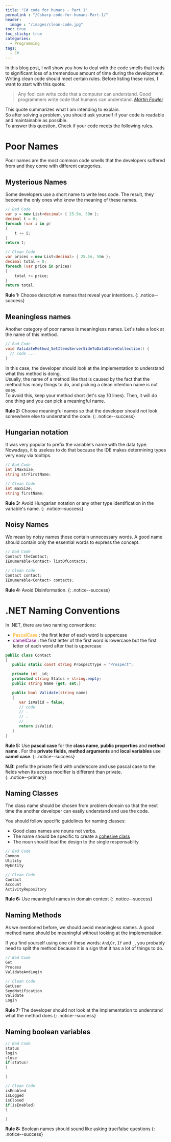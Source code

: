 ```yaml
---
title: "C# code for humans - Part 1"
permalink : "/Csharp-code-for-humans-Part-1/"
header: 
  image : "/images/clean-code.jpg"
toc: true
toc_sticky: true
categories:
  - Programming
tags:
  - C#
---
```


In this blog post, I will show you how to deal with the code smells that leads to significant loss of a tremendous amount of time during the development.  
Writing clean code should meet certain rules. Before listing these rules, I want to start with this quote:

> Any fool can write code that a computer can understand. Good programmers write code that humans can understand.
> <cite><a href="https://en.wikiquote.org/wiki/Martin_Fowler">Martin Fowler</a></cite>

This quote summarizes what I am intending to explain.    
So after solving a problem, you should ask yourself if your code is readable and maintainable as possible.  
To answer this question,
Check if your code meets the following rules.

# Poor Names

Poor names are the most common code smells that the developers suffered from and they come with different categories.

## Mysterious Names

Some developers use a short name to write less code. The result, they become the only ones who know the meaning of these names.

``` csharp
// Bad Code
var p = new List<decimal> { 25.5m, 50m };
decimal t = 0;
foreach (var i in p)
{
    t += i;
}
return t;
```

``` csharp
// Clean Code
var prices = new List<decimal> { 25.5m, 50m };
decimal total = 0;
foreach (var price in prices)
{
    total += price;
}
return total;
```

**Rule 1:** Choose descriptive names that reveal your intentions.
{: .notice--success}          

## Meaningless names

Another category of poor names is meaningless names. Let's take a look at the name of this method.

``` csharp
// Bad Code
void ValidateMethod_SetItemsServerSideToDataStoreCollection() { 
  // code ...
}
```
In this case, the developer should look at the implementation to understand what this method is doing.  
Usually, the name of a method like that is caused by the fact that the method has many things to do, and picking a clean intention name is not easy.  
To avoid this, keep your method short (let's say 10 lines). Then, it will do one thing and you can pick a meaningful name.


**Rule 2:** Choose meaningful names so that the developer should not look somewhere else to understand the code.
{: .notice--success}    


## Hungarian notation

It was very popular to prefix the variable's name with the data type. Nowadays, it is useless to do that because the IDE makes determining types very easy via tooltips.

``` csharp
// Bad Code
int iMaxSize;
string strFirstName;
```

``` csharp
// Clean Code
int maxSize;
string firstName;
```
**Rule 3:** Avoid Hungarian notation or any other type identification in the variable's name.
{: .notice--success}

## Noisy Names


We mean by noisy names those contain unnecessary words. A good name should contain only the essential words to express the concept.

``` csharp
// Bad Code
Contact theContact;
IEnumerable<Contact> listOfContacts;
```

``` csharp
// Clean Code
Contact contact;
IEnumerable<Contact> contacts;
```

**Rule 4:** Avoid Disinformation.
{: .notice--success}


# .NET Naming Conventions

In .NET, there are two naming conventions:

* <span style="color:orange"> PascalCase </span> : the first letter of each word is uppercase
* <span style="color:purple"> camelCase </span> : the first letter of the first word is lowercase but the first letter of each word after that is uppercase

``` csharp
public class Contact 
{
   public static const string ProspectType = "Prospect";

   private int _id;
   protected string Status = string.empty;
   public string Name {get; set;}

   public bool Validate(string name)
   {
      var isValid = false; 
      // code 
      // .
      // .
      // .
      return isValid;
   }
}
```
**Rule 5:** Use **pascal case** for the **class name**, **public properties** and **method name** . For the **private fields**, **method arguments** and **local variables** use **camel case**.
{: .notice--success}

**N.B:** prefix the private field with underscore and 
use pascal case to the fields when its access modifier is different than private.  
{: .notice--primary}

## Naming Classes

The class name should be chosen from problem domain so that the next time the another developer can easily understand and use the code.


You should follow specific guidelines for naming classes:
* Good class names are nouns not verbs. 
* The name should be specific to create a [cohesive class](https://en.wikipedia.org/wiki/Cohesion_(computer_science))
* The noun should lead the design to the single responsablity

``` csharp
// Bad Code
Common
Utility
MyEntity
```

``` csharp
// Clean Code
Contact
Account
ActivityRepository
```


**Rule 6:** Use meaningful names in domain context
{: .notice--success}

## Naming Methods

As we mentioned before, we should avoid meaningless names. A good method name should be meaningful without looking at the implementation.  

If you find yourself using one of these words: `And`,`Or`, `If` and `_`,  you probably need to split the method because it is a sign that it has a lot of things to do.


``` csharp
// Bad Code
Get
Process
ValidateAndLogin
```

``` csharp
// Clean Code
GetUser
SendNotification
Validate
Login
```

**Rule 7:** The developer should not look at the implementation to understand what the method does
{: .notice--success}

## Naming boolean variables

``` csharp
// Bad Code
status
login
close
if(status)
{

}
```

``` csharp
// Clean Code
isEnabled
isLogged
isClosed
if(isEnabled)
{

}
```

**Rule 8:** Boolean names should sound like asking true/false questions
{: .notice--success}
